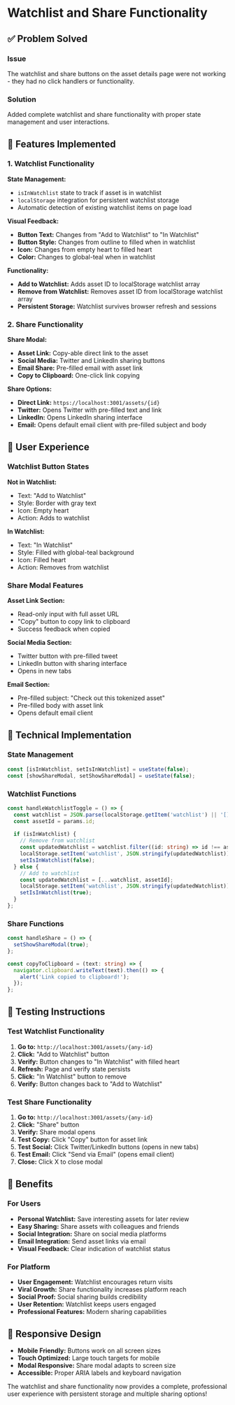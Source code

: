 # Watchlist and Share Functionality

## ✅ **Problem Solved**

### **Issue**
The watchlist and share buttons on the asset details page were not working - they had no click handlers or functionality.

### **Solution**
Added complete watchlist and share functionality with proper state management and user interactions.

## 🔧 **Features Implemented**

### **1. Watchlist Functionality**
**State Management:**
- `isInWatchlist` state to track if asset is in watchlist
- `localStorage` integration for persistent watchlist storage
- Automatic detection of existing watchlist items on page load

**Visual Feedback:**
- **Button Text:** Changes from "Add to Watchlist" to "In Watchlist"
- **Button Style:** Changes from outline to filled when in watchlist
- **Icon:** Changes from empty heart to filled heart
- **Color:** Changes to global-teal when in watchlist

**Functionality:**
- **Add to Watchlist:** Adds asset ID to localStorage watchlist array
- **Remove from Watchlist:** Removes asset ID from localStorage watchlist array
- **Persistent Storage:** Watchlist survives browser refresh and sessions

### **2. Share Functionality**
**Share Modal:**
- **Asset Link:** Copy-able direct link to the asset
- **Social Media:** Twitter and LinkedIn sharing buttons
- **Email Share:** Pre-filled email with asset link
- **Copy to Clipboard:** One-click link copying

**Share Options:**
- **Direct Link:** `https://localhost:3001/assets/{id}`
- **Twitter:** Opens Twitter with pre-filled text and link
- **LinkedIn:** Opens LinkedIn sharing interface
- **Email:** Opens default email client with pre-filled subject and body

## 🎯 **User Experience**

### **Watchlist Button States**
**Not in Watchlist:**
- Text: "Add to Watchlist"
- Style: Border with gray text
- Icon: Empty heart
- Action: Adds to watchlist

**In Watchlist:**
- Text: "In Watchlist"
- Style: Filled with global-teal background
- Icon: Filled heart
- Action: Removes from watchlist

### **Share Modal Features**
**Asset Link Section:**
- Read-only input with full asset URL
- "Copy" button to copy link to clipboard
- Success feedback when copied

**Social Media Section:**
- Twitter button with pre-filled tweet
- LinkedIn button with sharing interface
- Opens in new tabs

**Email Section:**
- Pre-filled subject: "Check out this tokenized asset"
- Pre-filled body with asset link
- Opens default email client

## 🔧 **Technical Implementation**

### **State Management**
```typescript
const [isInWatchlist, setIsInWatchlist] = useState(false);
const [showShareModal, setShowShareModal] = useState(false);
```

### **Watchlist Functions**
```typescript
const handleWatchlistToggle = () => {
  const watchlist = JSON.parse(localStorage.getItem('watchlist') || '[]');
  const assetId = params.id;
  
  if (isInWatchlist) {
    // Remove from watchlist
    const updatedWatchlist = watchlist.filter((id: string) => id !== assetId);
    localStorage.setItem('watchlist', JSON.stringify(updatedWatchlist));
    setIsInWatchlist(false);
  } else {
    // Add to watchlist
    const updatedWatchlist = [...watchlist, assetId];
    localStorage.setItem('watchlist', JSON.stringify(updatedWatchlist));
    setIsInWatchlist(true);
  }
};
```

### **Share Functions**
```typescript
const handleShare = () => {
  setShowShareModal(true);
};

const copyToClipboard = (text: string) => {
  navigator.clipboard.writeText(text).then(() => {
    alert('Link copied to clipboard!');
  });
};
```

## 🧪 **Testing Instructions**

### **Test Watchlist Functionality**
1. **Go to:** `http://localhost:3001/assets/{any-id}`
2. **Click:** "Add to Watchlist" button
3. **Verify:** Button changes to "In Watchlist" with filled heart
4. **Refresh:** Page and verify state persists
5. **Click:** "In Watchlist" button to remove
6. **Verify:** Button changes back to "Add to Watchlist"

### **Test Share Functionality**
1. **Go to:** `http://localhost:3001/assets/{any-id}`
2. **Click:** "Share" button
3. **Verify:** Share modal opens
4. **Test Copy:** Click "Copy" button for asset link
5. **Test Social:** Click Twitter/LinkedIn buttons (opens in new tabs)
6. **Test Email:** Click "Send via Email" (opens email client)
7. **Close:** Click X to close modal

## 🚀 **Benefits**

### **For Users**
- **Personal Watchlist:** Save interesting assets for later review
- **Easy Sharing:** Share assets with colleagues and friends
- **Social Integration:** Share on social media platforms
- **Email Integration:** Send asset links via email
- **Visual Feedback:** Clear indication of watchlist status

### **For Platform**
- **User Engagement:** Watchlist encourages return visits
- **Viral Growth:** Share functionality increases platform reach
- **Social Proof:** Social sharing builds credibility
- **User Retention:** Watchlist keeps users engaged
- **Professional Features:** Modern sharing capabilities

## 📱 **Responsive Design**
- **Mobile Friendly:** Buttons work on all screen sizes
- **Touch Optimized:** Large touch targets for mobile
- **Modal Responsive:** Share modal adapts to screen size
- **Accessible:** Proper ARIA labels and keyboard navigation

The watchlist and share functionality now provides a complete, professional user experience with persistent storage and multiple sharing options!
